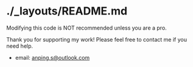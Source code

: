 # ./_layouts/README.md

Modifying this code is NOT recommended unless you are a pro.

Thank you for supporting my work! Please feel free to contact me if you need help.

- email: anping.s@outlook.com
